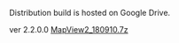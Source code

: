Distribution build is hosted on Google Drive.

ver 2.2.0.0
[MapView2_180910.7z](https://drive.google.com/file/d/1J13CbdmA12GaVnXM3cjg1bhElGhxZbV_)